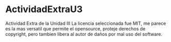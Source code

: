 # ActividadExtraU3
Actividad Extra de la Unidad III
La licencia seleccionada fue MIT, me parece es la mas versatil que permite el opensource, proteje derechos de copyright, pero tambien libera al autor de daños por mal uso del software.
